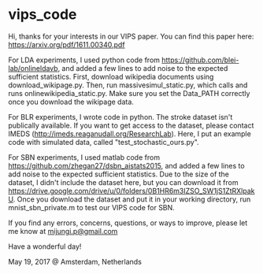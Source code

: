 # vips_code

Hi, thanks for your interests in our VIPS paper. You can find this paper here: https://arxiv.org/pdf/1611.00340.pdf

For LDA experiments, I used python code from https://github.com/blei-lab/onlineldavb, and added a few lines to add noise to the expected sufficient statistics.
First, download wikipedia documents using download_wikipage.py. Then, run massivesimul_static.py, which calls and runs onlinewikipedia_static.py. Make sure you set the Data_PATH correctly once you download the wikipage data.  

For BLR experiments, I wrote code in python. The stroke dataset isn't publically available. If you want to get access to the dataset, please contact IMEDS (http://imeds.reaganudall.org/ResearchLab). Here, I put an example code with simulated data, called "test_stochastic_ours.py". 

For SBN experiments, I used matlab code from https://github.com/zhegan27/dsbn_aistats2015, and added a few lines to add noise to the expected sufficient statistics. Due to the size of the dataset, I didn't include the dataset here, but you can download it from https://drive.google.com/drive/u/0/folders/0B1HR6m3IZSO_SW1jS1ZtRXlpakU.
Once you download the dataset and put it in your working directory, run mnist_sbn_private.m to test our VIPS code for SBN. 

If you find any errors, concerns, questions, or ways to improve, please let me know at mijungi.p@gmail.com

Have a wonderful day!

May 19, 2017 @ Amsterdam, Netherlands

